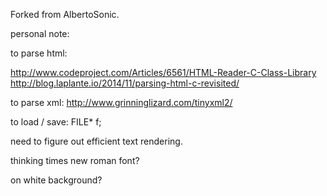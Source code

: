 Forked from AlbertoSonic.

personal note:

to parse html:

http://www.codeproject.com/Articles/6561/HTML-Reader-C-Class-Library
http://blog.laplante.io/2014/11/parsing-html-c-revisited/

to parse xml:
http://www.grinninglizard.com/tinyxml2/

to load / save:
FILE* f;

need to figure out efficient text rendering.

thinking times new roman font?

on white background?
